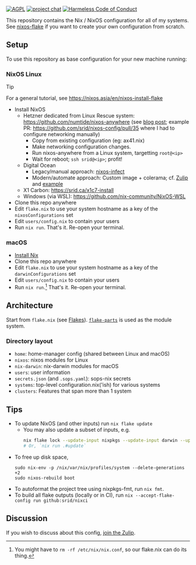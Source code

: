 [![AGPL](https://img.shields.io/badge/License-AGPL%20v3-blue.svg)](https://en.wikipedia.org/wiki/Affero_General_Public_License)
[![project chat](https://img.shields.io/badge/zulip-join_chat-brightgreen.svg)](https://nixos.zulipchat.com/#narrow/stream/413948-nixos)
[![Harmeless Code of Conduct](https://img.shields.io/badge/harmless-8A2BE2)](https://srid.ca/coc "This project follows the 'Harmlessness Code of Conduct'")

This repository contains the Nix / NixOS configuration for all of my systems. See [nixos-flake](https://community.flake.parts/nixos-flake) if you want to create your own configuration from scratch.

## Setup

To use this repository as base configuration for your new machine running:

### NixOS Linux

> [!TIP] 
> For a general tutorial, see https://nixos.asia/en/nixos-install-flake

- Install NixOS
  - Hetzner dedicated from Linux Rescue system: https://github.com/numtide/nixos-anywhere (see [blog post](https://galowicz.de/2023/04/05/single-command-server-bootstrap/); example PR: https://github.com/srid/nixos-config/pull/35 where I had to configure networking manually)
    - Copy from existing configuration (eg: ax41.nix)
    - Make networking configuration changes. 
    - Run nixos-anywhere from a Linux system, targetting `root@<ip>`
    - Wait for reboot; `ssh srid@<ip>`; profit!
  - Digital Ocean
    - Legacy/manual approach: [nixos-infect](https://github.com/elitak/nixos-infect)
    - Modern/automate approach: Custom image + colerama; cf. [Zulip](https://nixos.zulipchat.com/#narrow/stream/413948-nixos/topic/Deploying.20to.20DigitalOcean) and [example](https://github.com/fpindia/fpindia-chat)
  - X1 Carbon: https://srid.ca/x1c7-install
  - Windows (via WSL): https://github.com/nix-community/NixOS-WSL
- Clone this repo anywhere
- Edit `flake.nix` to use your system hostname as a key of the `nixosConfigurations` set
- Edit `users/config.nix` to contain your users
- Run `nix run`. That's it. Re-open your terminal.

### macOS

- [Install Nix](https://nixos.asia/en/install)
- Clone this repo anywhere
- Edit `flake.nix` to use your system hostname as a key of the `darwinConfigurations` set
- Edit `users/config.nix` to contain your users
- Run `nix run`.[^cleanup] That's it. Re-open your terminal.

[^cleanup]: You might have to `rm -rf /etc/nix/nix.conf`, so our flake.nix can do its thing.

## Architecture

Start from `flake.nix` (see [Flakes](https://nixos.wiki/wiki/Flakes)). [`flake-parts`](https://flake.parts/) is used as the module system. 

### Directory layout 

- `home`: home-manager config (shared between Linux and macOS)
- `nixos`: nixos modules for Linux
- `nix-darwin`: nix-darwin modules for macOS
- `users`: user information
- `secrets.json` (and `.sops.yaml`):  sops-nix secrets
- `systems`: top-level configuration.nix('ish) for various systems
- `clusters`: Features that span more than 1 system

## Tips

- To update NixOS (and other inputs) run `nix flake update`
  - You may also update a subset of inputs, e.g.
      ```sh
      nix flake lock --update-input nixpkgs --update-input darwin --update-input home-manager
      # Or, `nix run .#update`
      ```
- To free up disk space,
    ```sh-session
    sudo nix-env -p /nix/var/nix/profiles/system --delete-generations +2
    sudo nixos-rebuild boot
    ```
- To autoformat the project tree using nixpkgs-fmt, run `nix fmt`.
- To build all flake outputs (locally or in CI), run `nix --accept-flake-config run github:srid/nixci`

## Discussion

If you wish to discuss about this config, [join the Zulip](https://nixos.zulipchat.com/login/?next=/).
